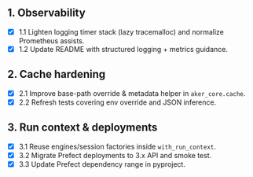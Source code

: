 ## 1. Observability
- [x] 1.1 Lighten logging timer stack (lazy tracemalloc) and normalize Prometheus assists.
- [x] 1.2 Update README with structured logging + metrics guidance.

## 2. Cache hardening
- [x] 2.1 Improve base-path override & metadata helper in `aker_core.cache`.
- [x] 2.2 Refresh tests covering env override and JSON inference.

## 3. Run context & deployments
- [x] 3.1 Reuse engines/session factories inside `with_run_context`.
- [x] 3.2 Migrate Prefect deployments to 3.x API and smoke test.
- [x] 3.3 Update Prefect dependency range in pyproject.
